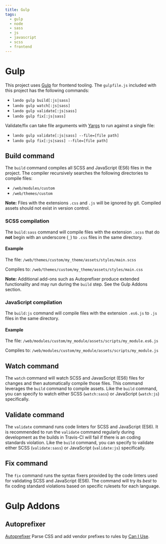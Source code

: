 ```yaml
---
title: Gulp
tags:
  - gulp
  - node
  - sass
  - js
  - javascript
  - scss
  - frontend
---
```

# Gulp

This project uses [Gulp][] for frontend tooling. The `gulpfile.js` included with
this project has the following commands:

* `lando gulp build[:js|sass]`
* `lando gulp watch[:js|sass]`
* `lando gulp validate[:js|sass]`
* `lando gulp fix[:js|sass]`

Validate/fix can take file arguments with [Yargs][] to run against a single file:
* `lando gulp validate[:js|sass] --file=[file path]`
* `lando gulp fix[:js|sass] --file=[file path]`

## Build command

The `build` command compiles all SCSS and JavaScript (ES6) files in the project.
The compiler recursively searches the following directories to compile files:

* `/web/modules/custom`
* `/web/themes/custom`

**Note:** Files with the extensions `.css` and `.js` will be ignored by git.
Compiled assets should not exist in version control.

### SCSS compilation

The `build:sass` command will compile files with the extension `.scss` that do
**not** begin with an underscore (`_`) to `.css` files in the same directory.

#### Example

The file:
`/web/themes/custom/my_theme/assets/styles/main.scss`

Compiles to:
`/web/themes/custom/my_theme/assets/styles/main.css`

**Note:** Additional add-ons such as Autoprefixer produce extended functionality
and may run during the `build` step. See the Gulp Addons section.

### JavaScript compilation

The `build:js` command will compile files with the extension `.es6.js` to `.js`
files in the same directory.

#### Example

The file:
`/web/modules/custom/my_module/assets/scripts/my_module.es6.js`

Compiles to:
`/web/modules/custom/my_module/assets/scripts/my_module.js`

## Watch command

The `watch` command will watch SCSS and JavasScript (ES6) files for changes and
then automatically compile those files. This command leverages the `build`
command to compile assets. Like the `build` command, you can specify to watch
either SCSS (`watch:sass`) or JavaScript (`watch:js`) specifically.

## Validate command

The `validate` command runs code linters for SCSS and JavaScript (ES6). It is
recommended to run the `validate` command regularly during development as the
builds in Travis-CI will fail if there is an coding standards violation. Like
the `build` command, you can specify to validate either SCSS (`validate:sass`)
or JavaScript (`validate:js`) specifically.

## Fix command

The `fix` command runs the syntax fixers provided by the code linters used for
validating SCSS and JavaScript (ES6). The command will try its _best_ to fix
coding standard violations based on specific rulesets for each language.

# Gulp Addons

## Autoprefixer
[Autoprefixer][] Parse CSS and add vendor prefixes to rules by [Can I Use][].

[Gulp]: https://gulpjs.com/
[Autoprefixer]: https://github.com/postcss/autoprefixer
[Can I Use]: https://caniuse.com/
[Yargs]: http://yargs.js.org/
